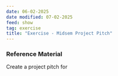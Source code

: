 ```yaml
---
date: 06-02-2025
date modified: 07-02-2025
feed: show
tag: exercise
title: "Exercise - Midsem Project Pitch"
---
```


### Reference Material

Create a project pitch for 